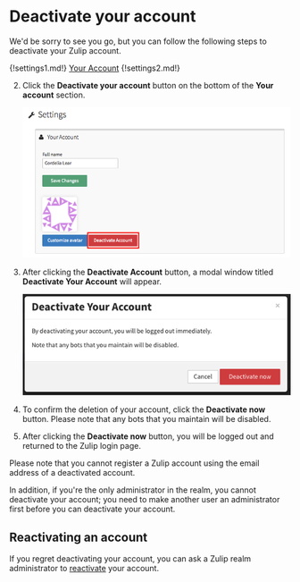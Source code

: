# Deactivate your account

We'd be sorry to see you go, but you can follow the following steps to deactivate your Zulip account.

{!settings1.md!} [Your Account](/#settings/your-account)
{!settings2.md!}

2. Click the **Deactivate your account** button on the bottom of the **Your account** section.

    ![Deactivate your account button](/static/images/help/deactivate-account.png)

4. After clicking the **Deactivate Account** button, a modal window titled **Deactivate Your Account** will appear.

    ![Deactivate your account modal](/static/images/help/deactivate-modal.png)

5. To confirm the deletion of your account, click the **Deactivate now** button. Please note that any bots that you maintain will be disabled.

6. After clicking the **Deactivate now** button, you will be logged out and returned to the Zulip login page.

Please note that you cannot register a Zulip account using the email address of a deactivated account.

In addition, if you're the only administrator in the realm, you cannot deactivate your account; you need to make another user an administrator first before you can deactivate your account.

## Reactivating an account

If you regret deactivating your account, you can ask a Zulip realm administrator to [reactivate](/help/deactivate-or-reactivate-a-user#reactivate-a-user) your account.
